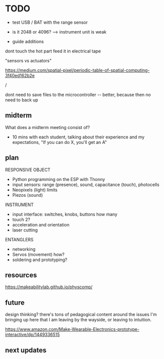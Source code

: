 # TODO

- test USB / BAT with the range sensor
- is it 2048 or 4096?
--> instrument unit is weak


- guide additions


dont touch the hot part
feed it in
electrical tape


"sensors vs actuators"

https://medium.com/spatial-pixel/periodic-table-of-spatial-computing-3f40ed162b2e

/


dont need to save files to the microcontroller -- better, because then no need to back up


## midterm

What does a midterm meeting consist of?
- 10 mins with each student, talking about their experience and my expectations, "If you can do X, you'll get an A"


## plan

RESPONSIVE OBJECT
- Python programming on the ESP with Thonny
- input sensors: range (presence), sound, capacitance (touch), photocells
- Neopixels (light) limits
- Piezos (sound)

INSTRUMENT
- input interface: switches, knobs, buttons how many
- touch 2?
- acceleration and orientation
- laser cutting

ENTANGLERS
- networking
- Servos (movement) how?
- soldering and prototyping?



## resources


https://makeabilitylab.github.io/physcomp/



## future

design thinking? there's tons of pedagogical content around the issues I'm bringing up here that I am leaving by the wayside, or leaving to intuition.

https://www.amazon.com/Make-Wearable-Electronics-prototype-interactive/dp/1449336515



## next updates


